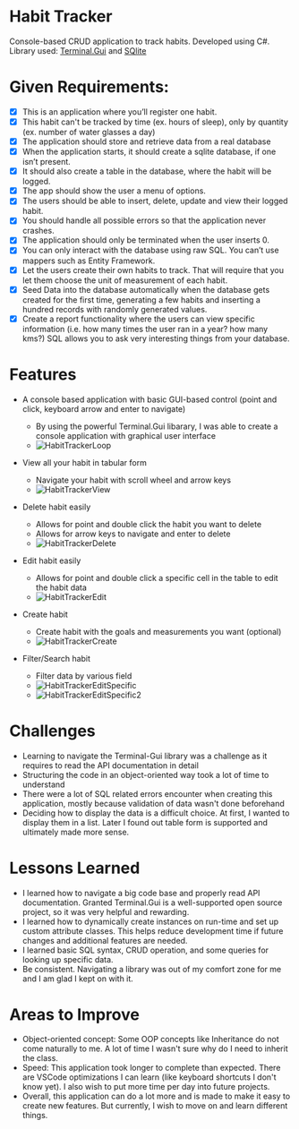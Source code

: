 # Habit Tracker

Console-based CRUD application to track habits.
Developed using C#.
Library used: [Terminal.Gui](https://gui-cs.github.io/Terminal.Gui/index.html) and [SQlite](https://www.nuget.org/packages/System.Data.SQLite/)


# Given Requirements:
- [x] This is an application where you’ll register one habit.
- [x] This habit can't be tracked by time (ex. hours of sleep), only by quantity (ex. number of water glasses a day)
- [x] The application should store and retrieve data from a real database
- [x] When the application starts, it should create a sqlite database, if one isn’t present.
- [x] It should also create a table in the database, where the habit will be logged.
- [x] The app should show the user a menu of options.
- [x] The users should be able to insert, delete, update and view their logged habit.
- [x] You should handle all possible errors so that the application never crashes.
- [x] The application should only be terminated when the user inserts 0.
- [x] You can only interact with the database using raw SQL. You can’t use mappers such as Entity Framework.
- [x] Let the users create their own habits to track. That will require that you let them choose the unit of measurement of each habit.
- [x] Seed Data into the database automatically when the database gets created for the first time, generating a few habits and inserting a hundred records with randomly generated values.
- [x] Create a report functionality where the users can view specific information (i.e. how many times the user ran in a year? how many kms?) SQL allows you to ask very interesting things from your database.

# Features

* A console based application with basic GUI-based control (point and click, keyboard arrow and enter to navigate)

	- By using the powerful Terminal.Gui libarary, I was able to create a console application with graphical user interface
	- ![HabitTrackerLoop](https://github.com/user-attachments/assets/e5fd430d-4d82-45e2-90d6-94929997decf)

* View all your habit in tabular form

    - Navigate your habit with scroll wheel and arrow keys
 	- ![HabitTrackerView](https://github.com/user-attachments/assets/0f51d34e-d8b1-469e-a74c-6417328ff9b3)

* Delete habit easily

	- Allows for point and double click the habit you want to delete
	- Allows for arrow keys to navigate and enter to delete
    - ![HabitTrackerDelete](https://github.com/user-attachments/assets/356f3e58-186f-4914-9afd-df930ad2e7a1)

* Edit habit easily

	- Allows for point and double click a specific cell in the table to edit the habit data
    - ![HabitTrackerEdit](https://github.com/user-attachments/assets/ec222343-117e-4db4-80cd-6fd35106c951)

* Create habit

	- Create habit with the goals and measurements you want (optional)
	- ![HabitTrackerCreate](https://github.com/user-attachments/assets/05882023-420c-4096-804e-e005481e2d14)

* Filter/Search habit

	- Filter data by various field
	- ![HabitTrackerEditSpecific](https://github.com/user-attachments/assets/ab020e49-fcb5-4c64-ac6f-62249024ba57)
	- ![HabitTrackerEditSpecific2](https://github.com/user-attachments/assets/c6bf2399-f134-48a2-82f6-ac1401836349)

# Challenges
	
- Learning to navigate the Terminal-Gui library was a challenge as it requires to read the API documentation in detail
- Structuring the code in an object-oriented way took a lot of time to understand
- There were a lot of SQL related errors encounter when creating this application, mostly because validation of data wasn't done beforehand
- Deciding how to display the data is a difficult choice. At first, I wanted to display them in a list. Later I found out table form is supported and ultimately made more sense.
	
# Lessons Learned
- I learned how to navigate a big code base and properly read API documentation. Granted Terminal.Gui is a well-supported open source project, so it was very helpful and rewarding.
- I learned how to dynamically create instances on run-time and set up custom attribute classes. This helps reduce development time if future changes and additional features are needed.
- I learned basic SQL syntax, CRUD operation, and some queries for looking up specific data.
- Be consistent. Navigating a library was out of my comfort zone for me and I am glad I kept on with it.

# Areas to Improve
- Object-oriented concept: Some OOP concepts like Inheritance do not come naturally to me. A lot of time I wasn't sure why do I need to inherit the class.
- Speed: This application took longer to complete than expected. There are VSCode optimizations I can learn (like keyboard shortcuts I don't know yet). I also wish to put more time per day into future projects.
- Overall, this application can do a lot more and is made to make it easy to create new features. But currently, I wish to move on and learn different things.
